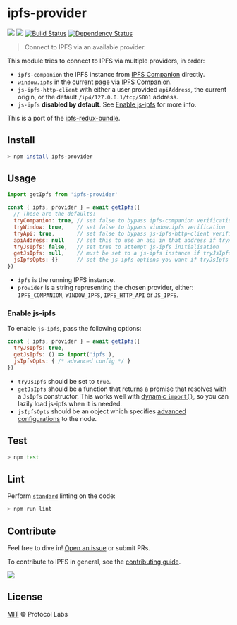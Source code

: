 # ipfs-provider

[![](https://img.shields.io/badge/made%20by-Protocol%20Labs-blue.svg?style=flat-square)](https://protocol.ai)
[![](https://img.shields.io/badge/project-IPFS-blue.svg?style=flat-square)](http://ipfs.io/)
[![Build Status](https://flat.badgen.net/travis/ipfs-shipyard/ipfs-provider)](https://travis-ci.com/ipfs-shipyard/ipfs-provider)
[![Dependency Status](https://david-dm.org/ipfs-shipyard/ipfs-provider.svg?style=flat-square)](https://david-dm.org/ipfs-shipyard/ipfs-provider)

> Connect to IPFS via an available provider.

This module tries to connect to IPFS via multiple providers, in order:

- `ipfs-companion` the IPFS instance from [IPFS Companion](https://github.com/ipfs-shipyard/ipfs-companion) directly.
- `window.ipfs` in the current page via [IPFS Companion](https://github.com/ipfs-shipyard/ipfs-companion).
- `js-ipfs-http-client` with either a user provided `apiAddress`, the current origin, or the default `/ip4/127.0.0.1/tcp/5001` address.
- `js-ipfs` **disabled by default**. See [Enable js-ipfs](#enable-js-ipfs) for more info.


This is a port of the [ipfs-redux-bundle](https://github.com/ipfs-shipyard/ipfs-redux-bundle).

## Install

```sh
> npm install ipfs-provider
```

## Usage

```js
import getIpfs from 'ipfs-provider'

const { ipfs, provider } = await getIpfs({
  // These are the defaults:
  tryCompanion: true, // set false to bypass ipfs-companion verification
  tryWindow: true,    // set false to bypass window.ipfs verification
  tryApi: true,       // set false to bypass js-ipfs-http-client verification
  apiAddress: null    // set this to use an api in that address if tryApi is true
  tryJsIpfs: false,   // set true to attempt js-ipfs initialisation
  getJsIpfs: null,    // must be set to a js-ipfs instance if tryJsIpfs is true
  jsIpfsOpts: {}      // set the js-ipfs options you want if tryJsIpfs is true
})
```

- `ipfs` is the running IPFS instance.
- `provider` is a string representing the chosen provider, either: `IPFS_COMPANION`, `WINDOW_IPFS`, `IPFS_HTTP_API` or `JS_IPFS`.

### Enable js-ipfs

To enable `js-ipfs`, pass the following options:

```js
const { ipfs, provider } = await getIpfs({
  tryJsIpfs: true,
  getJsIpfs: () => import('ipfs'),
  jsIpfsOpts: { /* advanced config */ }
})
```

- `tryJsIpfs` should be set to `true`.
- `getJsIpfs` should be a function that returns a promise that resolves with a `JsIpfs` constructor. This works well with [dynamic `import()`](https://developers.google.com/web/updates/2017/11/dynamic-import), so you can lazily load js-ipfs when it is needed.
- `jsIpfsOpts` should be an object which specifies [advanced configurations](https://github.com/ipfs/js-ipfs#ipfs-constructor) to the node.

## Test

```sh
> npm test
```

## Lint

Perform [`standard`](https://standardjs.com/) linting on the code:

```sh
> npm run lint
```

## Contribute

Feel free to dive in! [Open an issue](https://github.com/ipfs-shipyard/ipfs-provider/issues/new) or submit PRs.

To contribute to IPFS in general, see the [contributing guide](https://github.com/ipfs/community/blob/master/CONTRIBUTING.md).

[![](https://cdn.rawgit.com/jbenet/contribute-ipfs-gif/master/img/contribute.gif)](https://github.com/ipfs/community/blob/master/CONTRIBUTING.md)

## License

[MIT](LICENSE) © Protocol Labs
